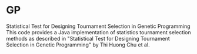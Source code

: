# GP
Statistical Test for Designing Tournament Selection in Genetic Programming
This code provides a Java implementation of statistics tournament selection methods as described in "Statistical Test for Designing Tournament Selection in
Genetic Programming"  by Thi Huong Chu et al.
